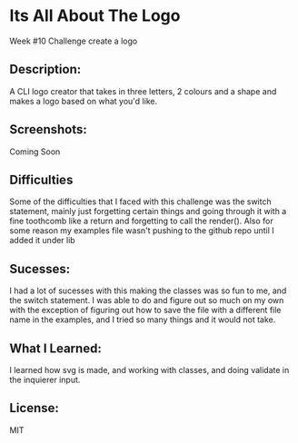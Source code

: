 # Its All About The Logo
Week #10 Challenge create a logo 

## Description: 
A CLI logo creator that takes in three letters, 2 colours and a shape and makes a logo based on what you'd like. 

## Screenshots:
Coming Soon

## Difficulties
Some of the difficulties that I faced with this challenge was the switch statement, mainly just forgetting certain things and going through it with a fine toothcomb like a return and forgetting to call the render(). Also for some reason my examples file wasn't pushing to the github repo until I added it under lib

## Sucesses:
I had a lot of sucesses with this making the classes was so fun to me, and the switch statement. I was able to do and figure out so much on my own with the exception of figuring out how to save the file with a different file name in the examples, and I tried so many things and it would not take. 

## What I Learned:
I learned how svg is made, and working with classes, and doing validate in the inquierer input. 

## License:
MIT
